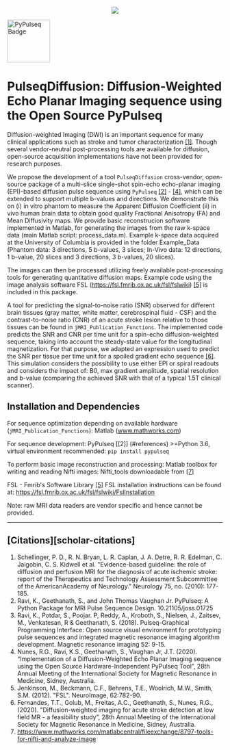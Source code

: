 <p align="center">
<img src="Logo.png"/>
</p>

<img title="PyPulseq Badge" src="https://img.shields.io/badge/made%20using-pypulseq-brightgreen" width="100">

# PulseqDiffusion:  Diffusion-Weighted Echo Planar Imaging sequence using the Open Source PyPulseq

Diffusion-weighted Imaging (DWI) is an important sequence for many clinical applications such as stroke and tumor characterization [[1]](#references).  Though several vendor-neutral post-processing tools are available for diffusion, open-source acquisition implementations have not been provided for research purposes.

We propose the development of a tool `PulseqDiffusion` cross-vendor, open-source package of a multi-slice single-shot spin-echo echo-planar imaging (EPI)-based diffusion pulse sequence using `PyPulseq` [[2]](#references) - [[4]](#references), which can be extended to support multiple b-values and directions. We demonstrate this on (i) in vitro phantom to measure the Apparent Diffusion Coefficient  (ii) in vivo human brain data to obtain good quality Fractional Anisotropy (FA) and Mean Diffusivity maps. We provide basic reconstrucion software implemented in Matlab, for generating the images from the raw k-space data (main Matlab script: process_data.m). Example k-space data acquired at the University of Columbia is provided in the folder Example_Data (Phantom data: 3 directions, 5 b-values, 3 slices; In-Vivo data: 12 directions, 1 b-value, 20 slices and 3 directions, 3 b-values, 20 slices).

The images can then be processed utilizing freely available post-processing tools for generating quantitative diffusion maps. Example code using the image analysis software FSL (https://fsl.fmrib.ox.ac.uk/fsl/fslwiki) [[5]](#references) is included in this package.

A tool for predicting the signal-to-noise ratio (SNR) observed for different brain tissues (gray matter, white matter, cerebrospinal fluid - CSF) and the contrast-to-noise ratio (CNR) of an acute stroke lesion relative to those tissues can be found in `jMRI_Publication_Functions`. The implemented code predicts the SNR and CNR per time unit for a spin-echo diffusion-weighted sequence, taking into account the steady-state value for the longitudinal magnetization. For that purpose, we adapted an expression used to predict the SNR per tissue per time unit for a spoiled gradient echo sequence [[6]](#references). This simulation considers the possibility to use either EPI or spiral readouts and considers the impact of: B0, max gradient amplitude, spatial resolution and b-value (comparing the achieved SNR with that of a typical 1.5T clinical scanner).

## Installation and Dependencies
For sequence optimization depending on available hardware (`jMRI_Publication_Functions`): Matlab (www.mathworks.com)

For sequence development: PyPulseq [[2]] (#references)
\>=Python 3.6, virtual environment recommended:
```pip install pypulseq```

To perform basic image reconstruction and processing:
Matlab toolbox for writing and reading Nifti images: Nifti_tools downloadable from [[7]](#references)

FSL - Fmrib's Software Library [[5]](#references)
FSL installation instructions can be found at:
https://fsl.fmrib.ox.ac.uk/fsl/fslwiki/FslInstallation

Note: raw MRI data readers are vendor specific and hence cannot be provided.

---
## [Citations][scholar-citations]

1. Schellinger, P. D., R. N. Bryan, L. R. Caplan, J. A. Detre, R. R. Edelman, C. Jaigobin, C. S. Kidwell et al. "Evidence-based guideline: the role of diffusion and perfusion MRI for the diagnosis of acute ischemic stroke: report of the Therapeutics and Technology Assessment Subcommittee of the AmericanAcademy of Neurology." Neurology 75, no. (2010): 177-185.
2. Ravi, K., Geethanath, S., and John Thomas Vaughan Jr. PyPulseq: A Python Package for MRI Pulse Sequence Design. 10.21105/joss.01725
3. Ravi, K., Potdar, S., Poojar. P, Reddy, A., Kroboth, S., Nielsen, J., Zaitsev, M., Venkatesan, R & Geethanath, S. (2018). Pulseq-Graphical Programming Interface: Open source visual environment for prototyping pulse sequences and integrated magnetic resonance imaging algorithm development. Magnetic resonance imaging 52: 9-15.
4. Nunes, R.G., Ravi, K.S.,  Geethanath, S., Vaughan Jr, J.T. (2020). “Implementation of a Diffusion-Weighted Echo Planar Imaging sequence using the Open Source Hardware-Independent PyPulseq Tool”, 28th Annual Meeting of the International Society for Magnetic Resonance in Medicine, Sidney, Australia.
5. Jenkinson, M., Beckmann, C.F., Behrens, T.E., Woolrich, M.W., Smith, S.M. (2012). "FSL". NeuroImage, 62:782-90.
6. Fernandes, T.T., Golub, M., Freitas, A.C., Geethanath, S., Nunes, R.G., (2020). "Diffusion-weighted imaging for acute stroke detection at low field MR - a feasibility study”, 28th Annual Meeting of the International Society for Magnetic Resonance in Medicine, Sidney, Australia.
7. https://www.mathworks.com/matlabcentral/fileexchange/8797-tools-for-nifti-and-analyze-image 
